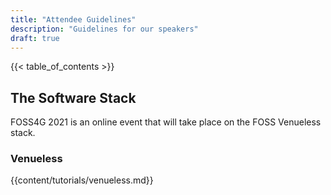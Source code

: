 ```yaml
---
title: "Attendee Guidelines"
description: "Guidelines for our speakers"
draft: true
---
```


{{< table_of_contents >}}

## The Software Stack

FOSS4G 2021 is an online event that will take place on the FOSS Venueless stack.

### Venueless

{{content/tutorials/venueless.md}} 
